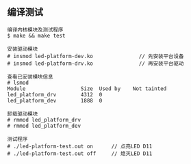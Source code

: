 ## 编译测试

```
编译内核模块及测试程序
$ make && make test

安装驱动模块
# insmod led-platform-dev.ko               // 先安装平台设备
# insmod led-platform-drv.ko               // 再安装平台驱动

查看已安装模块信息
# lsmod
Module                  Size  Used by    Not tainted
led_platform_drv        4312  0
led_platform_dev        1888  0

卸载驱动模块
# rmmod led_platform_drv
# rmmod led_platform_dev

测试程序
# ./led-platform-test.out on      // 点亮LED D11
# ./led-platform-test.out off     // 熄灭LED D11
```
                                                                                


